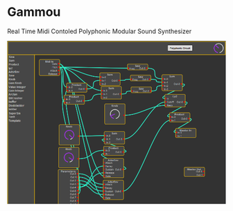# Gammou

Real Time Midi Contoled Polyphonic Modular Sound Synthesizer

![Preview](Doc/images/preview.png)